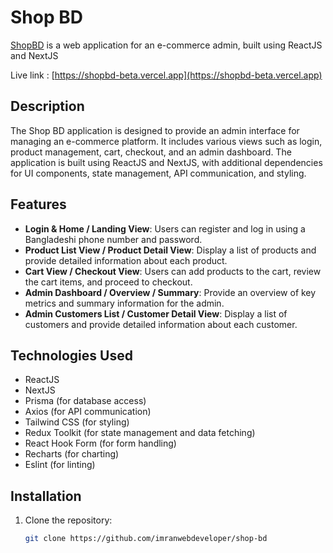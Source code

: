 # Shop BD

[ShopBD](https://shopbd-beta.vercel.app) is a web application for an e-commerce admin, built using ReactJS and NextJS

Live link : [https://shopbd-beta.vercel.app](https://shopbd-beta.vercel.app)

## Description

The Shop BD application is designed to provide an admin interface for managing an e-commerce platform. It includes various views such as login, product management, cart, checkout, and an admin dashboard. The application is built using ReactJS and NextJS, with additional dependencies for UI components, state management, API communication, and styling.

## Features

- **Login & Home / Landing View**: Users can register and log in using a Bangladeshi phone number and password.
- **Product List View / Product Detail View**: Display a list of products and provide detailed information about each product.
- **Cart View / Checkout View**: Users can add products to the cart, review the cart items, and proceed to checkout.
- **Admin Dashboard / Overview / Summary**: Provide an overview of key metrics and summary information for the admin.
- **Admin Customers List / Customer Detail View**: Display a list of customers and provide detailed information about each customer.

## Technologies Used

- ReactJS
- NextJS
- Prisma (for database access)
- Axios (for API communication)
- Tailwind CSS (for styling)
- Redux Toolkit (for state management and data fetching)
- React Hook Form (for form handling)
- Recharts (for charting)
- Eslint (for linting)

## Installation

1. Clone the repository:

   ```bash
   git clone https://github.com/imranwebdeveloper/shop-bd
   ```
